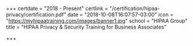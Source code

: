 +++
certdate = "2018 - Present"
certlink = "/certification/hipaa-privacy/certification.pdf"
date = "2018-10-08T16:07:57-03:00"
icon = "https://myhipaatraining.com/images/banner1.jpg"
school = "HIPAA Group"
title = "HIPAA Privacy & Security Training for Business Associates"

+++
